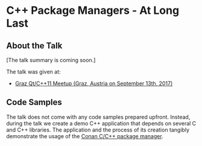 # C++ Package Managers - At Long Last

## About the Talk
[The talk summary is coming soon.]

The talk was given at:

- [Graz Qt/C++11 Meetup (Graz, Austria on September 13th, 2017)](https://www.meetup.com/Graz-Qt-C-11-Meetup/events/240890310/)

## Code Samples
The talk does not come with any code samples prepared upfront. Instead, during the talk we create a demo C++ application that depends on several C and C++ libraries. The application and the process of its creation tangibly demonstrate the usage of the [Conan C/C++ package manager](https://conan.io/).
